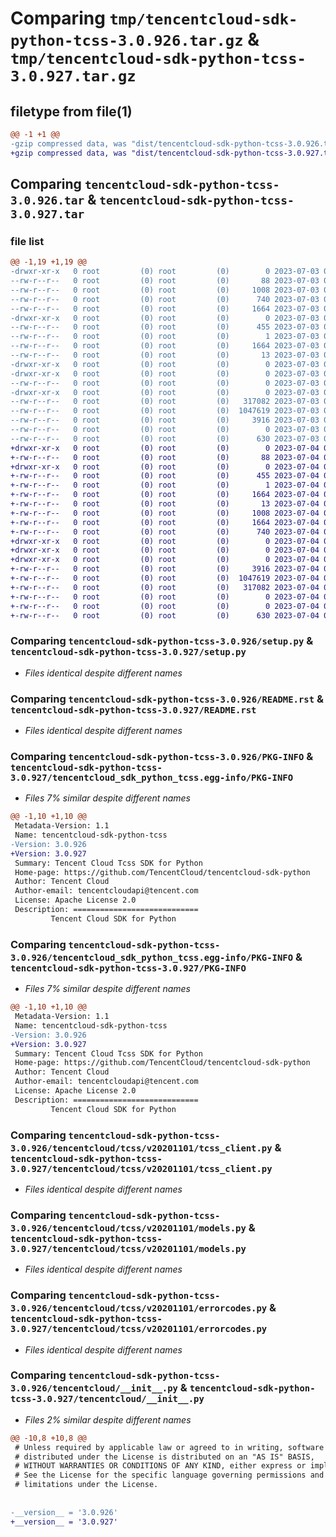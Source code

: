 # Comparing `tmp/tencentcloud-sdk-python-tcss-3.0.926.tar.gz` & `tmp/tencentcloud-sdk-python-tcss-3.0.927.tar.gz`

## filetype from file(1)

```diff
@@ -1 +1 @@
-gzip compressed data, was "dist/tencentcloud-sdk-python-tcss-3.0.926.tar", last modified: Mon Jul  3 00:35:25 2023, max compression
+gzip compressed data, was "dist/tencentcloud-sdk-python-tcss-3.0.927.tar", last modified: Tue Jul  4 00:30:44 2023, max compression
```

## Comparing `tencentcloud-sdk-python-tcss-3.0.926.tar` & `tencentcloud-sdk-python-tcss-3.0.927.tar`

### file list

```diff
@@ -1,19 +1,19 @@
-drwxr-xr-x   0 root         (0) root         (0)        0 2023-07-03 00:35:25.000000 tencentcloud-sdk-python-tcss-3.0.926/
--rw-r--r--   0 root         (0) root         (0)       88 2023-07-03 00:35:25.000000 tencentcloud-sdk-python-tcss-3.0.926/setup.cfg
--rw-r--r--   0 root         (0) root         (0)     1008 2023-07-03 00:35:25.000000 tencentcloud-sdk-python-tcss-3.0.926/setup.py
--rw-r--r--   0 root         (0) root         (0)      740 2023-07-03 00:35:25.000000 tencentcloud-sdk-python-tcss-3.0.926/README.rst
--rw-r--r--   0 root         (0) root         (0)     1664 2023-07-03 00:35:25.000000 tencentcloud-sdk-python-tcss-3.0.926/PKG-INFO
-drwxr-xr-x   0 root         (0) root         (0)        0 2023-07-03 00:35:25.000000 tencentcloud-sdk-python-tcss-3.0.926/tencentcloud_sdk_python_tcss.egg-info/
--rw-r--r--   0 root         (0) root         (0)      455 2023-07-03 00:35:25.000000 tencentcloud-sdk-python-tcss-3.0.926/tencentcloud_sdk_python_tcss.egg-info/SOURCES.txt
--rw-r--r--   0 root         (0) root         (0)        1 2023-07-03 00:35:25.000000 tencentcloud-sdk-python-tcss-3.0.926/tencentcloud_sdk_python_tcss.egg-info/dependency_links.txt
--rw-r--r--   0 root         (0) root         (0)     1664 2023-07-03 00:35:25.000000 tencentcloud-sdk-python-tcss-3.0.926/tencentcloud_sdk_python_tcss.egg-info/PKG-INFO
--rw-r--r--   0 root         (0) root         (0)       13 2023-07-03 00:35:25.000000 tencentcloud-sdk-python-tcss-3.0.926/tencentcloud_sdk_python_tcss.egg-info/top_level.txt
-drwxr-xr-x   0 root         (0) root         (0)        0 2023-07-03 00:35:25.000000 tencentcloud-sdk-python-tcss-3.0.926/tencentcloud/
-drwxr-xr-x   0 root         (0) root         (0)        0 2023-07-03 00:35:25.000000 tencentcloud-sdk-python-tcss-3.0.926/tencentcloud/tcss/
--rw-r--r--   0 root         (0) root         (0)        0 2023-07-03 00:35:25.000000 tencentcloud-sdk-python-tcss-3.0.926/tencentcloud/tcss/__init__.py
-drwxr-xr-x   0 root         (0) root         (0)        0 2023-07-03 00:35:25.000000 tencentcloud-sdk-python-tcss-3.0.926/tencentcloud/tcss/v20201101/
--rw-r--r--   0 root         (0) root         (0)   317082 2023-07-03 00:35:25.000000 tencentcloud-sdk-python-tcss-3.0.926/tencentcloud/tcss/v20201101/tcss_client.py
--rw-r--r--   0 root         (0) root         (0)  1047619 2023-07-03 00:35:25.000000 tencentcloud-sdk-python-tcss-3.0.926/tencentcloud/tcss/v20201101/models.py
--rw-r--r--   0 root         (0) root         (0)     3916 2023-07-03 00:35:25.000000 tencentcloud-sdk-python-tcss-3.0.926/tencentcloud/tcss/v20201101/errorcodes.py
--rw-r--r--   0 root         (0) root         (0)        0 2023-07-03 00:35:25.000000 tencentcloud-sdk-python-tcss-3.0.926/tencentcloud/tcss/v20201101/__init__.py
--rw-r--r--   0 root         (0) root         (0)      630 2023-07-03 00:35:25.000000 tencentcloud-sdk-python-tcss-3.0.926/tencentcloud/__init__.py
+drwxr-xr-x   0 root         (0) root         (0)        0 2023-07-04 00:30:44.000000 tencentcloud-sdk-python-tcss-3.0.927/
+-rw-r--r--   0 root         (0) root         (0)       88 2023-07-04 00:30:44.000000 tencentcloud-sdk-python-tcss-3.0.927/setup.cfg
+drwxr-xr-x   0 root         (0) root         (0)        0 2023-07-04 00:30:44.000000 tencentcloud-sdk-python-tcss-3.0.927/tencentcloud_sdk_python_tcss.egg-info/
+-rw-r--r--   0 root         (0) root         (0)      455 2023-07-04 00:30:44.000000 tencentcloud-sdk-python-tcss-3.0.927/tencentcloud_sdk_python_tcss.egg-info/SOURCES.txt
+-rw-r--r--   0 root         (0) root         (0)        1 2023-07-04 00:30:44.000000 tencentcloud-sdk-python-tcss-3.0.927/tencentcloud_sdk_python_tcss.egg-info/dependency_links.txt
+-rw-r--r--   0 root         (0) root         (0)     1664 2023-07-04 00:30:44.000000 tencentcloud-sdk-python-tcss-3.0.927/tencentcloud_sdk_python_tcss.egg-info/PKG-INFO
+-rw-r--r--   0 root         (0) root         (0)       13 2023-07-04 00:30:44.000000 tencentcloud-sdk-python-tcss-3.0.927/tencentcloud_sdk_python_tcss.egg-info/top_level.txt
+-rw-r--r--   0 root         (0) root         (0)     1008 2023-07-04 00:30:44.000000 tencentcloud-sdk-python-tcss-3.0.927/setup.py
+-rw-r--r--   0 root         (0) root         (0)     1664 2023-07-04 00:30:44.000000 tencentcloud-sdk-python-tcss-3.0.927/PKG-INFO
+-rw-r--r--   0 root         (0) root         (0)      740 2023-07-04 00:30:44.000000 tencentcloud-sdk-python-tcss-3.0.927/README.rst
+drwxr-xr-x   0 root         (0) root         (0)        0 2023-07-04 00:30:44.000000 tencentcloud-sdk-python-tcss-3.0.927/tencentcloud/
+drwxr-xr-x   0 root         (0) root         (0)        0 2023-07-04 00:30:44.000000 tencentcloud-sdk-python-tcss-3.0.927/tencentcloud/tcss/
+drwxr-xr-x   0 root         (0) root         (0)        0 2023-07-04 00:30:44.000000 tencentcloud-sdk-python-tcss-3.0.927/tencentcloud/tcss/v20201101/
+-rw-r--r--   0 root         (0) root         (0)     3916 2023-07-04 00:30:44.000000 tencentcloud-sdk-python-tcss-3.0.927/tencentcloud/tcss/v20201101/errorcodes.py
+-rw-r--r--   0 root         (0) root         (0)  1047619 2023-07-04 00:30:44.000000 tencentcloud-sdk-python-tcss-3.0.927/tencentcloud/tcss/v20201101/models.py
+-rw-r--r--   0 root         (0) root         (0)   317082 2023-07-04 00:30:44.000000 tencentcloud-sdk-python-tcss-3.0.927/tencentcloud/tcss/v20201101/tcss_client.py
+-rw-r--r--   0 root         (0) root         (0)        0 2023-07-04 00:30:44.000000 tencentcloud-sdk-python-tcss-3.0.927/tencentcloud/tcss/v20201101/__init__.py
+-rw-r--r--   0 root         (0) root         (0)        0 2023-07-04 00:30:44.000000 tencentcloud-sdk-python-tcss-3.0.927/tencentcloud/tcss/__init__.py
+-rw-r--r--   0 root         (0) root         (0)      630 2023-07-04 00:30:44.000000 tencentcloud-sdk-python-tcss-3.0.927/tencentcloud/__init__.py
```

### Comparing `tencentcloud-sdk-python-tcss-3.0.926/setup.py` & `tencentcloud-sdk-python-tcss-3.0.927/setup.py`

 * *Files identical despite different names*

### Comparing `tencentcloud-sdk-python-tcss-3.0.926/README.rst` & `tencentcloud-sdk-python-tcss-3.0.927/README.rst`

 * *Files identical despite different names*

### Comparing `tencentcloud-sdk-python-tcss-3.0.926/PKG-INFO` & `tencentcloud-sdk-python-tcss-3.0.927/tencentcloud_sdk_python_tcss.egg-info/PKG-INFO`

 * *Files 7% similar despite different names*

```diff
@@ -1,10 +1,10 @@
 Metadata-Version: 1.1
 Name: tencentcloud-sdk-python-tcss
-Version: 3.0.926
+Version: 3.0.927
 Summary: Tencent Cloud Tcss SDK for Python
 Home-page: https://github.com/TencentCloud/tencentcloud-sdk-python
 Author: Tencent Cloud
 Author-email: tencentcloudapi@tencent.com
 License: Apache License 2.0
 Description: ============================
         Tencent Cloud SDK for Python
```

### Comparing `tencentcloud-sdk-python-tcss-3.0.926/tencentcloud_sdk_python_tcss.egg-info/PKG-INFO` & `tencentcloud-sdk-python-tcss-3.0.927/PKG-INFO`

 * *Files 7% similar despite different names*

```diff
@@ -1,10 +1,10 @@
 Metadata-Version: 1.1
 Name: tencentcloud-sdk-python-tcss
-Version: 3.0.926
+Version: 3.0.927
 Summary: Tencent Cloud Tcss SDK for Python
 Home-page: https://github.com/TencentCloud/tencentcloud-sdk-python
 Author: Tencent Cloud
 Author-email: tencentcloudapi@tencent.com
 License: Apache License 2.0
 Description: ============================
         Tencent Cloud SDK for Python
```

### Comparing `tencentcloud-sdk-python-tcss-3.0.926/tencentcloud/tcss/v20201101/tcss_client.py` & `tencentcloud-sdk-python-tcss-3.0.927/tencentcloud/tcss/v20201101/tcss_client.py`

 * *Files identical despite different names*

### Comparing `tencentcloud-sdk-python-tcss-3.0.926/tencentcloud/tcss/v20201101/models.py` & `tencentcloud-sdk-python-tcss-3.0.927/tencentcloud/tcss/v20201101/models.py`

 * *Files identical despite different names*

### Comparing `tencentcloud-sdk-python-tcss-3.0.926/tencentcloud/tcss/v20201101/errorcodes.py` & `tencentcloud-sdk-python-tcss-3.0.927/tencentcloud/tcss/v20201101/errorcodes.py`

 * *Files identical despite different names*

### Comparing `tencentcloud-sdk-python-tcss-3.0.926/tencentcloud/__init__.py` & `tencentcloud-sdk-python-tcss-3.0.927/tencentcloud/__init__.py`

 * *Files 2% similar despite different names*

```diff
@@ -10,8 +10,8 @@
 # Unless required by applicable law or agreed to in writing, software
 # distributed under the License is distributed on an "AS IS" BASIS,
 # WITHOUT WARRANTIES OR CONDITIONS OF ANY KIND, either express or implied.
 # See the License for the specific language governing permissions and
 # limitations under the License.
 
 
-__version__ = '3.0.926'
+__version__ = '3.0.927'
```

